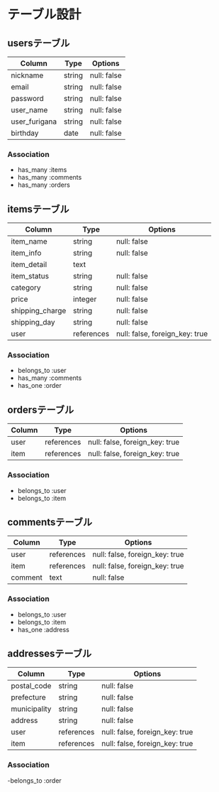 # テーブル設計

## usersテーブル

|Column         |Type         |Options                        |
|---------------|-------------|-------------------------------|
|nickname       |string       |null: false                    |
|email          |string       |null: false                    |
|password       |string       |null: false                    |
|user_name      |string       |null: false                    |
|user_furigana  |string       |null: false                    |
|birthday       |date         |null: false                    |

### Association

- has_many :items
- has_many :comments
- has_many :orders

## itemsテーブル

|Column         |Type         |Options                        |
|---------------|-------------|-------------------------------|
|item_name      |string       |null: false                    |
|item_info      |string       |null: false                    |
|item_detail    |text         |                               |
|item_status    |string       |null: false                    |
|category       |string       |null: false                    |
|price          |integer      |null: false                    |
|shipping_charge|string       |null: false                    |
|shipping_day   |string       |null: false                    |
|user           |references   |null: false, foreign_key: true |

### Association

- belongs_to :user
- has_many :comments
- has_one :order

## ordersテーブル

|Column         |Type         |Options                        |
|---------------|-------------|-------------------------------|
|user           |references   |null: false, foreign_key: true |
|item           |references   |null: false, foreign_key: true |

### Association

- belongs_to :user
- belongs_to :item

## commentsテーブル

|Column         |Type         |Options                        |
|---------------|-------------|-------------------------------|
|user           |references   |null: false, foreign_key: true |
|item           |references   |null: false, foreign_key: true |
|comment        |text         |null: false                    |

### Association

- belongs_to :user
- belongs_to :item
- has_one :address

## addressesテーブル

|Column         |Type         |Options                        |
|---------------|-------------|-------------------------------|
|postal_code    |string       |null: false                    |
|prefecture     |string       |null: false                    |
|municipality   |string       |null: false                    |
|address        |string       |null: false                    |
|user           |references   |null: false, foreign_key: true |
|item           |references   |null: false, foreign_key: true |

### Association

-belongs_to :order